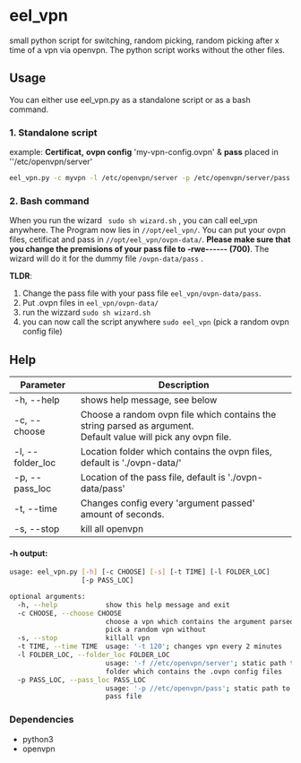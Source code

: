 # eel_vpn

small  python script for switching, random picking, random picking after x time of a vpn via openvpn. The python script works without the other files.



## Usage

You can either use eel_vpn.py as a standalone script or as a bash command.

### 1. Standalone script

example: __Certificat,__ __ovpn config__  'my-vpn-config.ovpn' & __pass__ placed in ''/etc/openvpn/server'

```bash
eel_vpn.py -c myvpn -l /etc/openvpn/server -p /etc/openvpn/server/pass
```



### 2. Bash command 

When you run the wizard ``` sudo sh wizard.sh``` , you can call eel_vpn anywhere. The Program now lies in ```//opt/eel_vpn/```. You can put your ovpn files, cetificat and pass in ```//opt/eel_vpn/ovpn-data/```. **Please make sure that you change the premisions of your pass file to -rwe------ (700)**. The wizard will do it for the dummy file ```/ovpn-data/pass``` .

**TLDR**:

1. Change the pass file with your pass file ```eel_vpn/ovpn-data/pass```.
2. Put .ovpn files in ```eel_vpn/ovpn-data/``` 
3. run the wizzard ```sudo sh wizard.sh```
4. you can now call the script anywhere ```sudo eel_vpn``` (pick a random ovpn config file)



## Help

| Parameter        | Description                                                  |
| ---------------- | ------------------------------------------------------------ |
| -h, --help       | shows help message, see below                                |
| -c, --choose     | Choose a random ovpn file which contains the string parsed as argument.<br />Default value will pick any ovpn file. |
| -l, --folder_loc | Location folder which contains the ovpn files, default is './ovpn-data/' |
| -p, --pass_loc   | Location of the pass file, default is './ovpn-data/pass'     |
| -t, --time       | Changes config every 'argument passed' amount of seconds.    |
| -s, --stop       | kill all openvpn                                             |

#### -h output:

```bash
usage: eel_vpn.py [-h] [-c CHOOSE] [-s] [-t TIME] [-l FOLDER_LOC]
                  [-p PASS_LOC]

optional arguments:
  -h, --help            show this help message and exit
  -c CHOOSE, --choose CHOOSE
                        choose a vpn which contains the argument parsed, will
                        pick a random vpn without
  -s, --stop            killall vpn
  -t TIME, --time TIME  usage: '-t 120'; changes vpn every 2 minutes
  -l FOLDER_LOC, --folder_loc FOLDER_LOC
                        usage: '-f //etc/openvpn/server'; static path the
                        folder which contains the .ovpn config files
  -p PASS_LOC, --pass_loc PASS_LOC
                        usage: '-p //etc/openvpn/pass'; static path to the
                        pass file
```



### Dependencies
- python3
- openvpn
